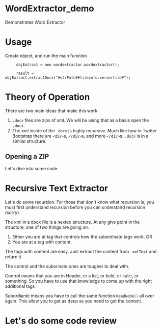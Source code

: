 # WordExtractor_demo
Demonstrates Word Extractor


# Usage

Create object, and run the main function

```
     objExtract = new wordextractor.wordextractor();

     result = objExtract.extractDocx("#strPath##fileinfo.serverfile#");

```


# Theory of Operation

There are two main ideas that make this work

1. `.docx` files are zips of xml. We will be using that as a basis open the `.docx`.
2. The xml inside of the `.docx` is highly recursive. Much like how in Twitter Bootstrap there are `<div>`s, `</div>`s, and more `</div>`s. `.docx` is in a similar structure.

## Opening a ZIP

Let's dive into some code


# Recursive Text Extractor

Let's do some recursion. For those that don't know what recursion is, you must first understand recursion before you can understand recursion (sorry)

The xml in a docx file is a nexted structure. At any give point in the structure, one of two things are going on. 

1. Either you are at tag that controls how the subordinate tags work, OR
2. You are at a tag with content.

The tags with content are easy. Just extract the content from `.xmlText` and return it.

The control and the suborinate ones are tougher to deal with.

Control means that you are in Header, or a list, or bold, or italic, or something. So you have to use that knowledge to come up with the right additional tags

Subordiante means you have to call the same function `ReadNode()` all over again. This allow you to get as deep as you need to get the content.


# Let's do some code review



